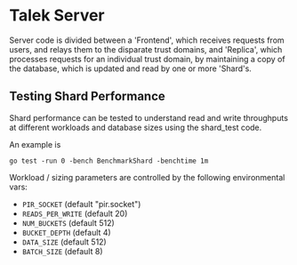 Talek Server
============

Server code is divided between a 'Frontend', which receives requests from users,
and relays them to the disparate trust domains, and 'Replica', which processes
requests for an individual trust domain, by maintaining a copy of the database,
which is updated and read by one or more 'Shard's.

Testing Shard Performance
------------------------

Shard performance can be tested to understand read and write throughputs at
different workloads and database sizes using the shard_test code.

An example is
```golang
go test -run 0 -bench BenchmarkShard -benchtime 1m
```

Workload / sizing parameters are controlled by the following environmental vars:

* `PIR_SOCKET` (default "pir.socket")
* `READS_PER_WRITE` (default 20)
* `NUM_BUCKETS` (default 512)
* `BUCKET_DEPTH` (default 4)
* `DATA_SIZE` (default 512)
* `BATCH_SIZE` (default 8)

